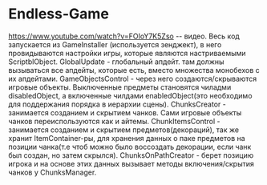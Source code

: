 # Endless-Game
https://www.youtube.com/watch?v=FOIoY7K5Zso -- видео.
Весь код запускается из GameInstaller (используется зенджект), в него провидываются настройки игры, которые являются настриваемыми ScriptblObject.
GlobalUpdate - глобальный апдейт. там должны вызываться все апдейты, которые есть, вместо множества монобехов с их апдейтами. 
GameObjectsControl - через него создаются/скрываются игровые объекты. Выключенные предметы становятся чиладми disabledObject, а включенные чилдами enabledObject(это необходимо для поддержания порядка в иерархии сцены).
ChunksCreator - занимается созданием и скрытием чанков. Сами игровые объекты чанков переиспользуются как и айтемы. 
ChunkItemsControl - занимается созданием и скрытием предметов(декораций), так же хранит ItemContainer-ры, для хранения данных о паке предметов на позиции чанка(т.е чтоб можно было воссоздать декорации, если чанк был создан, но затем скрылся).
ChunksOnPathCreator - берет позицию игрока и на основе этих данных вызывает методы включения/скрытия чанков у ChunksManager.
